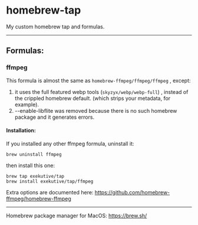 # homebrew-tap
My custom homebrew tap and formulas.

- - -
## Formulas:
### ffmpeg

This formula is almost the same as  `homebrew-ffmpeg/ffmpeg/ffmpeg` , except:

1) it uses the full featured webp tools (`skyzyx/webp/webp-full`) , instead of the crippled homebrew default. (which strips your metadata, for example).
2) --enable-libflite was removed because there is no such homebrew package and it generates errors.

#### Installation: 

If you installed any other ffmpeg formula, uninstall it:

```
brew uninstall ffmpeg
```

then install this one:

```
brew tap exekutive/tap
brew install exekutive/tap/ffmpeg
```


Extra options are documented here: 
https://github.com/homebrew-ffmpeg/homebrew-ffmpeg


- - -

Homebrew package manager for MacOS: https://brew.sh/
